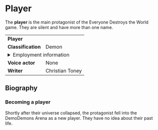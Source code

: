 # Player
The **player** is the main protagonist of the Everyone Destroys the World game. They are silent and have more than one name.

<table>
  <tbody>
    <tr>
      <td colspan="2">
        <b>Player</b>
      </td>
    </tr>
    <tr>
      <td>
        <b>Classification</b>
      </td>
      <td>Demon</td>
    </tr>
    <tr>
      <td colspan="2">
        <details>
          <summary>Employment information</summary>
          <table>
            <tbody>
              <tr>
                <td>
                  <b>Affiliation</b>
                </td>
                <td>
                  <b>Underworld:</b><br />
                  Demonic Guard
                </td>
              </tr>
              <tr>
                <td>
                  <b>Title</b>
                </td>
                <td>
                  Player, Everyone Destroys the World
                </td>
              </tr>
              <tr>
                <td>
                  <b>Boss</b>
                </td>
                <td>
                  <a href="./entro.md">Entro</a>
                </td>
              </tr>
            </tbody>
          </table>
        </details>
      </td>
    </tr>
    <tr>
      <td>
        <b>Voice actor</b>
      </td>
      <td>None</td>
    </tr>
    <tr>
      <td>
        <b>Writer</b>
      </td>
      <td>Christian Toney</td>
    </tr>
  </tbody>
<table>

## Biography
### Becoming a player
Shortly after their universe collapsed, the protagonist fell into the DemoDemons Arena as a new player. They have no idea about their past life.